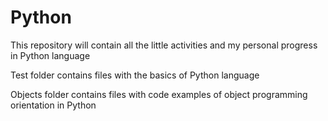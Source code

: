 # Python
This repository will contain all the little activities and my personal progress in Python language

Test folder contains files with the basics of Python language

Objects folder contains files with code examples of object programming orientation in Python
